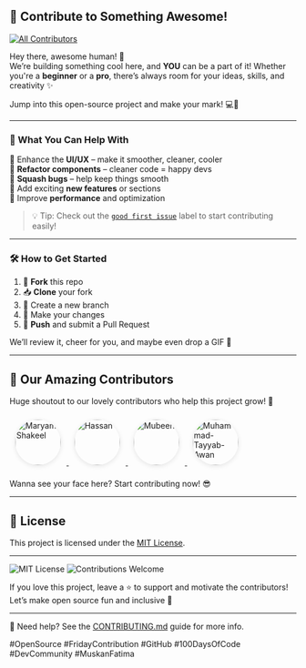 ## 🚀 Contribute to Something Awesome!

[![All Contributors](https://img.shields.io/badge/all_contributors-4-orange.svg?style=flat-square)](#contributors)


Hey there, awesome human! 🙌  
We’re building something cool here, and **YOU** can be a part of it! Whether you're a **beginner** or a **pro**, there’s always room for your ideas, skills, and creativity ✨

Jump into this open-source project and make your mark! 💻🎨

---

### 🧠 What You Can Help With

🔹 Enhance the **UI/UX** – make it smoother, cleaner, cooler  
🔹 **Refactor components** – cleaner code = happy devs  
🔹 **Squash bugs** – help keep things smooth  
🔹 Add exciting **new features** or sections  
🔹 Improve **performance** and optimization  

> 💡 Tip: Check out the [`good first issue`](https://github.com/muskan-fatim/protofile/issues?q=is%3Aissue+is%3Aopen+label%3A%22good+first+issue%22) label to start contributing easily!

---

### 🛠️ How to Get Started

1. 🍴 **Fork** this repo
2. 📥 **Clone** your fork
3. 🌱 Create a new branch
4. 🔧 Make your changes
5. 🚀 **Push** and submit a Pull Request

We’ll review it, cheer for you, and maybe even drop a GIF 🎉

---

## 🌟 Our Amazing Contributors

Huge shoutout to our lovely contributors who help this project grow! 💖

<a href="https://github.com/maryamshakeel22" target="_blank">
  <img 
    src="https://github.com/maryamshakeel22.png" 
    width="80px" 
    style="border-radius: 50%; box-shadow: 0 2px 8px rgba(0,0,0,0.1); margin: 10px;" 
    alt="Maryam Shakeel"
  />
</a>

<a href="https://github.com/HassanRJ-3108" target="_blank">
  <img 
    src="https://github.com/HassanRJ-3108.png" 
    width="80px" 
    style="border-radius: 50%; box-shadow: 0 2px 8px rgba(0,0,0,0.1); margin: 10px;" 
    alt="Hassan"
  />
</a>

<a href="https://github.com/Mubeen-Channa" target="_blank">
  <img 
    src="https://github.com/Mubeen-Channa.png" 
    width="80px" 
    style="border-radius: 50%; box-shadow: 0 2px 8px rgba(0,0,0,0.1); margin: 10px;" 
    alt="Mubeen"
  />

<a href="https://github.com/Muhammad-Tayyab-Awan" target="_blank">
  <img 
    src="https://github.com/Muhammad-Tayyab-Awan.png" 
    width="80px" 
    style="border-radius: 50%; box-shadow: 0 2px 8px rgba(0,0,0,0.1); margin: 10px;" 
    alt="Muhammad-Tayyab-Awan"
  />
</a>

Wanna see your face here? Start contributing now! 😎

---

## 📄 License

This project is licensed under the [MIT License](./LICENSE).

---

![MIT License](https://img.shields.io/badge/license-MIT-blue.svg)
![Contributions Welcome](https://img.shields.io/badge/contributions-welcome-brightgreen.svg)

If you love this project, leave a ⭐ to support and motivate the contributors!  
Let’s make open source fun and inclusive 💫

---

📘 Need help? See the [CONTRIBUTING.md](CONTRIBUTING.md) guide for more info.

#OpenSource #FridayContribution #GitHub #100DaysOfCode #DevCommunity #MuskanFatima


